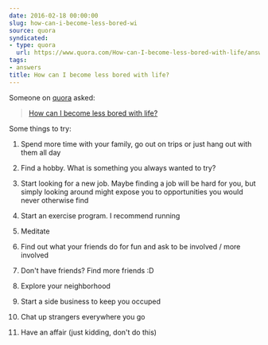 ```yaml
---
date: 2016-02-18 00:00:00
slug: how-can-i-become-less-bored-wi
source: quora
syndicated:
- type: quora
  url: https://www.quora.com/How-can-I-become-less-bored-with-life/answer/Roy-Tang
tags:
- answers
title: How can I become less bored with life?
---
```


Someone on [quora](https://quora.com) asked:

> [How can I become less bored with life?](https://www.quora.com/How-can-I-become-less-bored-with-life/answer/Roy-Tang)


Some things to try:

1. Spend more time with your family, go out on trips or just hang out with them all day

2. Find a hobby. What is something you always wanted to try?

3. Start looking for a new job. Maybe finding a job will be hard for you, but simply looking around might expose you to opportunities you would never otherwise find

4. Start an exercise program. I recommend running

5. Meditate

6. Find out what your friends do for fun and ask to be involved / more involved

7. Don't have friends? Find more friends :D 

8. Explore your neighborhood

9. Start a side business to keep you occuped

10. Chat up strangers everywhere you go

11. Have an affair (just kidding, don't do this)